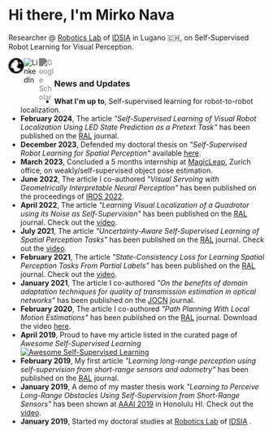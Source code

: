 # Hi there, I'm Mirko Nava

Researcher @ [Robotics Lab](https://idsia-robotics.github.io/) of [IDSIA](http://www.idsia.ch/idsia_en.html) in Lugano 🇨🇭, on Self-Supervised Robot Learning for Visual Perception.

[<img align="left" alt="Website" width="30vmax" src="https://raw.githubusercontent.com/iconic/open-iconic/master/svg/globe.svg" />](https://mirko.nava.website)
[<img align="left" alt="LinkedIn" width="30vmax" src="https://cdn.jsdelivr.net/npm/simple-icons@v3/icons/linkedin.svg" />](https://www.linkedin.com/in/mirko-nava)
[<img align="left" alt="Google Scholar" width="30vmax" style="filter: invert(50%)" src="https://cdn.jsdelivr.net/npm/simple-icons@v3/icons/googlescholar.svg" />](https://scholar.google.com/citations?user=baTfv5MAAAAJ)

<br/>

### News and Updates

- **What I'm up to**, Self-supervised learning for robot-to-robot localization.
- **February 2024**, The article *"Self-Supervised Learning of Visual Robot Localization Using LED State Prediction as a Pretext Task"* has been published on the [RAL](https://doi.org/10.1109/LRA.2024.3365973) journal. 
- **December 2023**, Defended my doctoral thesis on *"Self-Supervised Robot Learning for Spatial Perception"* available [here](
https://n2t.net/ark:/12658/srd1327660).
- **March 2023**, Concluded a 5 months internship at [MagicLeap](https://www.magicleap.com), Zurich office, on weakly/self-supervised object pose estimation.
- **June 2022**, The article I co-authored *"Visual Servoing with Geometrically Interpretable Neural Perception"* has been published on the proceedings of [IROS 2022](https://doi.org/10.1109/IROS47612.2022.9982163).
- **April 2022**, The article *"Learning Visual Localization of a Quadrotor using its Noise as Self-Supervision"* has been published on the [RAL](https://doi.org/10.1109/LRA.2022.3143565) journal. Check out the [video](https://www.youtube.com/watch?v=fuexj03mGNo).
- **July 2021**, The article *"Uncertainty-Aware Self-Supervised Learning of Spatial Perception Tasks"* has been published on the [RAL](https://doi.org/10.1109/LRA.2021.3095269) journal. Check out the [video](https://www.youtube.com/watch?v=G3cIDRrkfZY).
- **February 2021**, The article *"State-Consistency Loss for Learning Spatial Perception Tasks From Partial Labels"* has been published on the [RAL](https://ieeexplore.ieee.org/document/9345348) journal. Check out the [video](https://www.youtube.com/watch?v=AD69cYFinzc).
- **January 2021**, The article I co-authored *"On the benefits of domain adaptation techniques for quality of transmission estimation in optical networks"* has been published on the [JOCN](https://doi.org/10.1364/JOCN.401915) journal.
- **February 2020**, The article I co-authored *"Path Planning With Local Motion Estimations"* has been published on the [RAL](https://ieeexplore.ieee.org/abstract/document/8988152) journal. Download the video [here](https://github.com/idsia-robotics/pplanning-local-estimations/blob/master/video.mp4).
- **April 2019**, Proud to have my article listed in the curated page of *Awesome Self-Supervised Learning* [![Awesome Self-Supervised Learning](https://awesome.re/badge.svg)](https://github.com/jason718/awesome-self-supervised-learning#robotics)
- **February 2019**, My first article *"Learning long-range perception using self-supervision from short-range sensors and odometry"* has been published on the [RAL](https://ieeexplore.ieee.org/abstract/document/8624299) journal.
- **January 2019**, A demo of my master thesis work *"Learning to Perceive Long-Range Obstacles Using Self-Supervision from Short-Range Sensors"* has been shown at [AAAI 2019](https://aaai.org/ojs/index.php/AAAI/article/view/5071) in Honolulu HI. Check out the [video](https://www.youtube.com/watch?v=JvtDGO43qew).
- **January 2019**, Started my doctoral studies at [Robotics Lab](https://idsia-robotics.github.io/) of [IDSIA](http://www.idsia.ch/idsia_en.html) .

<br/>

<!-- [![Mirko Nava GitHub](https://github-readme-stats.vercel.app/api?username=Mirko-Nava)](https://github.com/anuraghazra/github-readme-stats) -->
